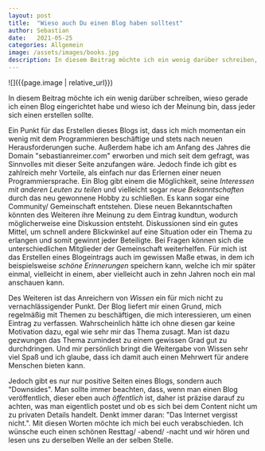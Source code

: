 ```yaml
---
layout: post
title:  "Wieso auch Du einen Blog haben solltest"
author: Sebastian
date:   2021-05-25 
categories: Allgemein
image: /assets/images/books.jpg
description: In diesem Beitrag möchte ich ein wenig darüber schreiben, wieso gerade ich einen Blog eingerichtet habe und wieso ich der Meinung bin, dass jeder sich einen erstellen sollte.
---
```




![]({{page.image | relative_url}})

In diesem Beitrag möchte ich ein wenig darüber schreiben, wieso gerade ich einen Blog eingerichtet habe und wieso ich der Meinung bin, dass jeder sich einen erstellen sollte.

Ein Punkt für das Erstellen dieses Blogs ist, dass ich mich momentan ein wenig mit dem Programmieren beschäftige und stets nach neuen Herausforderungen suche. Außerdem habe ich am Anfang des Jahres die Domain "sebastianreimer.com" erworben und mich seit dem gefragt, was Sinnvolles mit dieser Seite anzufangen wäre. Jedoch finde ich gibt es zahlreich mehr Vorteile, als einfach nur das Erlernen einer neuen Programmiersprache. Ein Blog gibt einem die Möglichkeit, seine *Interessen mit anderen Leuten zu teilen* und vielleicht sogar *neue Bekanntschaften* durch das neu gewonnene Hobby zu schließen. Es kann sogar eine Community/ Gemeinschaft entstehen. Diese neuen Bekanntschaften könnten des Weiteren ihre Meinung zu dem Eintrag kundtun, wodurch möglicherweise eine Diskussion entsteht. Diskussionen sind ein gutes Mittel, um schnell andere Blickwinkel auf eine Situation oder ein Thema zu erlangen und somit gewinnt jeder Beteiligte. Bei Fragen können sich die unterschiedlichen Mitglieder der Gemeinschaft weiterhelfen. Für mich ist das Erstellen eines Blogeintrags auch im gewissen Maße etwas, in dem ich beispielsweise *schöne Erinnerungen* speichern kann, welche ich mir später einmal, vielleicht in einem, aber vielleicht auch in zehn Jahren noch ein mal anschauen kann. 

Des Weiteren ist das Anreichern von *Wissen* ein für mich nicht zu vernachlässigender Punkt. Der Blog liefert mir einen Grund, mich regelmäßig mit Themen zu beschäftigen, die mich interessieren, um einen Eintrag zu verfassen. Wahrscheinlich hätte ich ohne diesen gar keine Motivation dazu, egal wie sehr mir das Thema zusagt. Man ist dazu gezwungen das Thema zumindest zu einem gewissen Grad gut zu durchdringen. Und mir persönlich bringt die Weitergabe von Wissen sehr viel Spaß und ich glaube, dass ich damit auch einen Mehrwert für andere Menschen bieten kann. 

Jedoch gibt es nur nur positive Seiten eines Blogs, sondern auch "Downsides". Man sollte immer beachten, dass, wenn man einen Blog veröffentlich, dieser eben auch *öffentlich* ist, daher ist präzise darauf zu achten, was man eigentlich postet und ob es sich bei dem Content nicht um zu privaten Details handelt. Denkt immer daran: "Das Internet vergisst nicht.". Mit diesen Worten möchte ich mich bei euch verabschieden. Ich wünsche euch einen schönen Resttag/ -abend/ -nacht und wir hören und lesen uns zu derselben Welle an der selben Stelle.

